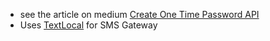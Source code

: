- see the article on medium [Create One Time Password API](https://medium.com/@__diffa/create-one-time-password-api-2285237f8656?source=friends_link&sk=46f8d7fcd33ba228c11fc4cbb7d6aa53)
- Uses [TextLocal](https://www.textlocal.com/integrations/api/) for SMS Gateway
